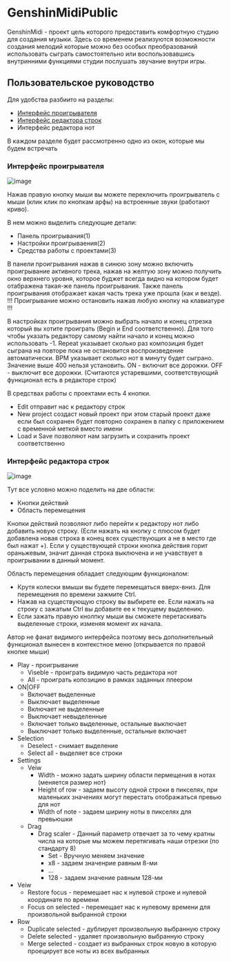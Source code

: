 # GenshinMidiPublic
GenshinMidi - проект цель которого предоставить комфортную студию для создания музыки.
Здесь со временем реализуются возможности создания мелодий которые можно без особых преобразований использовать сыграть самостоятельно или воспользовавшись внутринними функциями студии послушать звучание внутри игры.

## Пользовательское руководство
Для удобства разбиито на разделы:
- [Интерфейс проигрывателя](https://github.com/10-13/GenshinMidiPublic/edit/main/README.md#%D0%B8%D0%BD%D1%82%D0%B5%D1%80%D1%84%D0%B5%D0%B9%D1%81-%D0%BF%D1%80%D0%BE%D0%B8%D0%B3%D1%80%D1%8B%D0%B2%D0%B0%D1%82%D0%B5%D0%BB%D1%8F)
- [Интерфейс редактора строк](https://github.com/10-13/GenshinMidiPublic/edit/main/README.md#%D0%B8%D0%BD%D1%82%D0%B5%D1%80%D1%84%D0%B5%D0%B9%D1%81-%D1%80%D0%B5%D0%B4%D0%B0%D0%BA%D1%82%D0%BE%D1%80%D0%B0-%D1%81%D1%82%D1%80%D0%BE%D0%BA)
- Интерфейс редактора нот

В каждом разделе будет рассмотренно одно из окон, которые мы будем встречать

### Интерфейс проигрывателя
![image](https://github.com/10-13/GenshinMidiPublic/assets/103519265/c6ee80d7-6f7b-4870-9d3b-79e4b4a2a0d3)

Нажав правую кнопку мыши вы можете переключить проигрыватель с мыши (клик клик по кнопкам арфы) на вcтроенные звуки (работают криво).

В нем можно выделить следующие детали:
- Панель проигрывания(1)
- Настройки проигрываения(2)
- Средства работы с проектами(3)

В панели проигрывания нажав в синюю зону можно включить проигрывание активного трека, нажав на желтую зону можно получить окно верхнего уровня, которое буджет всегда видно на котором будет отабражена такая-же панель проигрывания. Также панель проигрывания отображает какая часть трека уже прошла (как и везде). 
!!! Проигрывание можно остановить нажав любую кнопку на клавиатуре !!!

В настройках проигрывания можно выбрать начало и конец отрезка который вы хотите проиграть (Begin и End соответственно). Для того чтобы указать редактору самому найти начало и конец можно использовать -1.
Repeat указывает сколько раз композиция будет сыграна на повторе пока не остановится воспроизведение автоматически.
BPM указывает сколько нот в минуту будет сыграно. Значение выше 400 нельзя установить.
ON - включит все дорожки. OFF - выключит все дорожки. (Считаются устаревшими, соответствующий функционал есть в редакторе строк)

В средствах работы с проектами есть 4 кнопки. 
- Edit отправит нас к редактору строк
- New project создаст новый проект при этом старый проект даже если был сохранен будет повторно сохранен в папку с приложением с временной меткой вместо имени
- Load и Save позволяют нам загрузить и сохранить проект соответственно

### Интерфейс редактора строк
![image](https://github.com/10-13/GenshinMidiPublic/assets/103519265/a0695d8f-2266-4629-a015-bf4746ed3971)

Тут все условно можно поделить на две области:
- Кнопки действий
- Область перемещения

Кнопки действий позволяют либо перейти к редактору нот либо добавить новую строку. (Если нажать на кнопку с плюсом будет добавлена новая строка в конец всех существующих а не в место где был нажат +). Если у существующей строки кнопка действия горит ораньжевым, значит данная строка выключена и не учавствует в проигрывании в данный момент.

Область перемещения обладает следующим функционалом:
- Крутя колески вмыши вы будете перемещаться вверх-вниз. Для перемещения по времени зажмите Ctrl.
- Нажав на существующую строку вы выбирете ее. Если нажать на строку с зажатым Ctrl вы добавите ее к текущему выделению.
- Если зажать правую кнолпку мыши вы сможете перетаскивать выделенные строки, изменяя момент их начала.

Автор не фанат видимого интерфейса поэтому весь дополнительный функционал вынесен в контекстное меню (открывается по правой кнопке мыши)
- Play - проигрывание
  - Viseble - проиграть видимую часть редактора нот
  - All - проиграть копозицию в рамках заданных плеером
- ON|OFF
  - Включает выделенные
  - Выключает выделенные
  - Включает не выделенные
  - Выключает невыделенные
  - Включает только выделенные, остальные выключает
  - Выключает только выделенные, остальные включает
- Selection
  - Deselect - снимает выделение
  - Select all - выделяет все строки
- Settings
  - Veiw
    - Width - можно задать ширину области пермещения в нотах (меняется размер нот)
    - Height of row - задаем высоту одной строки в пикселях, при маленьких значениях могут перестать отображаться превью для нот
    - Width of note - задаем ширину ноты в пикселях для превьюшки
  - Drag
    - Drag scaler - Данный параметр отвечает за то чему кратны числа на которые мы можем перетягивать наши отрезки (по стандарту 8)
      - Set - Вручную меняем значение
      - x8 - задаем значенрие равным 8-ми
      - ...
      - 128 - задаем значение равным 128-ми
- Veiw
  - Restore focus - перемешает нас к нулевой строке и нулевой координате по времени
  - Focus on selected - перемещает нас к нулевому времени для произвольной выбранной строки
- Row
  - Duplicate selected - дублирует произвольную выбранную строку
  - Delete selected - удаляет произвольную выбранную строку
  - Merge selected - создает из выбранных строк новую в которую проецирует все ноты из всех выбранных 
